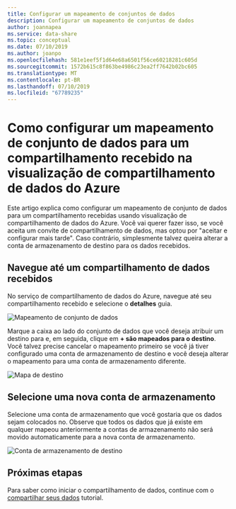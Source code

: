 ```yaml
---
title: Configurar um mapeamento de conjuntos de dados
description: Configurar um mapeamento de conjuntos de dados
author: joannapea
ms.service: data-share
ms.topic: conceptual
ms.date: 07/10/2019
ms.author: joanpo
ms.openlocfilehash: 581e1eef5f1d64e68a6501f56ce60218281c605d
ms.sourcegitcommit: 1572b615c8f863be4986c23ea2ff7642b02bc605
ms.translationtype: MT
ms.contentlocale: pt-BR
ms.lasthandoff: 07/10/2019
ms.locfileid: "67789235"
---
```

# <a name="how-to-configure-a-dataset-mapping-for-a-received-share-in-azure-data-share-preview"></a>Como configurar um mapeamento de conjunto de dados para um compartilhamento recebido na visualização de compartilhamento de dados do Azure

Este artigo explica como configurar um mapeamento de conjunto de dados para um compartilhamento recebidas usando visualização de compartilhamento de dados do Azure. Você vai querer fazer isso, se você aceita um convite de compartilhamento de dados, mas optou por "aceitar e configurar mais tarde". Caso contrário, simplesmente talvez queira alterar a conta de armazenamento de destino para os dados recebidos. 

## <a name="navigate-to-a-received-data-share"></a>Navegue até um compartilhamento de dados recebidos

No serviço de compartilhamento de dados do Azure, navegue até seu compartilhamento recebido e selecione o **detalhes** guia. 

![Mapeamento de conjunto de dados](./media/dataset-mapping.png "mapeamento de conjunto de dados") 

Marque a caixa ao lado do conjunto de dados que você deseja atribuir um destino para e, em seguida, clique em **+ são mapeados para o destino**. Você talvez precise cancelar o mapeamento primeiro se você já tiver configurado uma conta de armazenamento de destino e você deseja alterar o mapeamento para uma conta de armazenamento diferente. 

![Mapa de destino](./media/dataset-map-target.png "são mapeados para o destino") 

## <a name="select-a-new-storage-account"></a>Selecione uma nova conta de armazenamento 

Selecione uma conta de armazenamento que você gostaria que os dados sejam colocados no. Observe que todos os dados que já existe em qualquer mapeou anteriormente a contas de armazenamento não será movido automaticamente para a nova conta de armazenamento.

![Conta de armazenamento de destino](./media/map-target.png "armazenamento de destino") 

## <a name="next-steps"></a>Próximas etapas

Para saber como iniciar o compartilhamento de dados, continue com o [compartilhar seus dados](share-your-data.md) tutorial.



